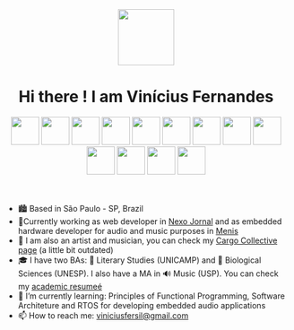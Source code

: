  <div align="center">
<img src="https://user-images.githubusercontent.com/54585175/148273120-1b56a1a1-89cd-4e13-8501-2c6f2ac0cf93.gif" width="100" /> 
<h1> Hi there ! I am Vinícius Fernandes </h1>
 </div>
  <div  align="center">
 <span >
<img src="https://user-images.githubusercontent.com/54585175/149568617-9d7ce3ca-6edd-42f1-870d-0ce18d6227d2.png" width="50"  > 
<img src="https://user-images.githubusercontent.com/54585175/148270383-e1d7eb6a-2b17-4a06-b762-ae922396b998.png" width="50"  >
<img src="https://user-images.githubusercontent.com/54585175/148270743-0e95df0c-9061-46af-83cc-2006130632ed.png" width="50"  >
<img src="https://user-images.githubusercontent.com/54585175/148271123-6429a82a-4fa9-4f52-a059-e1ee08dab7d7.png" width="50"  >
<img src="https://user-images.githubusercontent.com/54585175/148271128-ab570d61-e310-4754-b1e7-31d19c5a69d0.png" width="50"  >
<img src="https://user-images.githubusercontent.com/54585175/148271527-2076f21b-d92f-4f07-811c-71e495b695d2.png" width="50"  >
<img src="https://user-images.githubusercontent.com/54585175/148271792-f2a0a21a-c0c4-440b-9d1a-72594d06e819.png" width="50"  >
<img src="https://user-images.githubusercontent.com/54585175/148272407-1a35d2c3-a8de-4887-b1af-c534cf77e47f.png" width="50"  >
<img src="https://user-images.githubusercontent.com/54585175/148278084-278d3511-90c8-42b7-89e9-08f3c12d3bd1.png" width="50"  >
<img src="https://user-images.githubusercontent.com/54585175/148278169-bffadd19-802b-4093-9a4b-4932af5cbb04.jpg" width="50"  >
<img src="https://user-images.githubusercontent.com/54585175/148278223-386fc127-2ac0-4240-b93b-837bcdd9635e.jpg" width="50"  >
<img src="https://user-images.githubusercontent.com/54585175/148278333-f122915b-f5a1-4840-9622-14010027228f.png" width="50"  >
<img src="https://user-images.githubusercontent.com/54585175/148278420-9b1f58ce-6d5c-4ae9-b9bb-2326918fc470.png" width="50"  >
 
</span>
 </div>
<br>
<br>



- 🏙️  Based in São Paulo - SP, Brazil
- 🔭Currently working as web developer in [Nexo Jornal](https://www.nexojornal.com.br/) and as embedded hardware developer for audio and music purposes in [Menis](https://www.instagram.com/menislofi/)<br>
- 🎨 I am also an artist and musician, you can check my [Cargo Collective page](http://cargocollective.com/viniciusfernandess/) (a little bit outdated)
- 🎓 I have two BAs: 📖 Literary Studies (UNICAMP) and 🧬 Biological Sciences (UNESP). I also have a MA in 🔊 Music (USP). You can check my [academic resumeé]( http://lattes.cnpq.br/2493782358372786)
- 🌱 I’m currently learning: Principles of Functional Programming, Software Architeture and RTOS for developing embedded audio applications
- 📫 How to reach me: viniciusfersil@gmail.com

<!--

línguas
recomendações de leitura
apresentação de projetos e repositórios

-->

<!--
**viniciusfersil123/viniciusfersil123** is a ✨ _special_ ✨ repository because its `README.md` (this file) appears on your GitHub profile.

Here are some ideas to get you started:

- 🔭 I’m currently working on ...
- 🌱 I’m currently learning ...
- 👯 I’m looking to collaborate on ...
- 🤔 I’m looking for help with ...
- 💬 Ask me about ...
- 📫 How to reach me: ...
- 😄 Pronouns: ...
- ⚡ Fun fact: ...
-->
